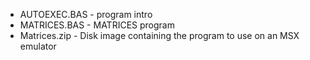 * AUTOEXEC.BAS - program intro
* MATRICES.BAS - MATRICES program
* Matrices.zip - Disk image containing the program to use on an MSX emulator